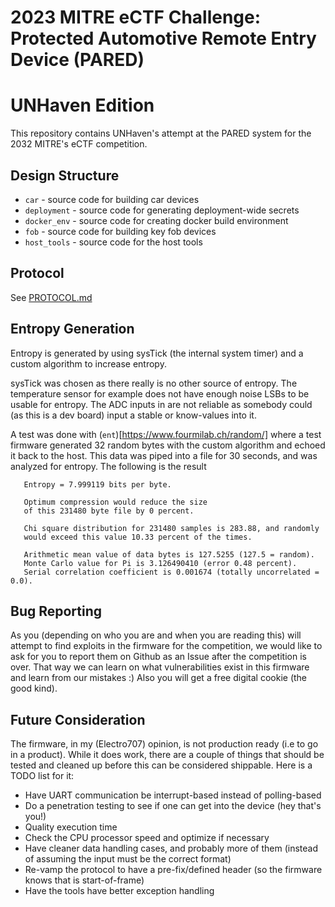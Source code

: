 # 2023 MITRE eCTF Challenge: Protected Automotive Remote Entry Device (PARED)
# UNHaven Edition

This repository contains UNHaven's attempt at the PARED system for the 2032 MITRE's eCTF competition.

## Design Structure
- `car` - source code for building car devices
- `deployment` - source code for generating deployment-wide secrets
- `docker_env` - source code for creating docker build environment
- `fob` - source code for building key fob devices
- `host_tools` - source code for the host tools

## Protocol
See [PROTOCOL.md](PROTOCOL.md)

## Entropy Generation
Entropy is generated by using sysTick (the internal system timer) and a custom algorithm to increase entropy. 

sysTick was chosen as there really is no other source of entropy. The temperature sensor for example does not have enough noise LSBs to be usable for entropy. The ADC inputs in are not reliable as somebody could (as this is a dev board) input a stable or know-values into it.

A test was done with (`ent`)[https://www.fourmilab.ch/random/] where a test firmware generated 32 random bytes with the custom algorithm and echoed it back to the host. This data was piped into a file for 30 seconds, and was analyzed for entropy. The following is the result

```
   Entropy = 7.999119 bits per byte.

   Optimum compression would reduce the size
   of this 231480 byte file by 0 percent.

   Chi square distribution for 231480 samples is 283.88, and randomly
   would exceed this value 10.33 percent of the times.

   Arithmetic mean value of data bytes is 127.5255 (127.5 = random).
   Monte Carlo value for Pi is 3.126490410 (error 0.48 percent).
   Serial correlation coefficient is 0.001674 (totally uncorrelated = 0.0).
```

## Bug Reporting
As you (depending on who you are and when you are reading this) will attempt to find exploits in the firmware for the competition, we would like to ask for you to report them on Github as an Issue after the competition is over. That way we can learn on what vulnerabilities exist in this firmware and learn from our mistakes :)
Also you will get a free digital cookie (the good kind).

## Future Consideration
The firmware, in my (Electro707) opinion, is not production ready (i.e to go in a product). While it does work, there are a couple of things that should be tested and cleaned up before this can be considered shippable. Here is a TODO list for it:
- Have UART communication be interrupt-based instead of polling-based
- Do a penetration testing to see if one can get into the device (hey that's you!)
- Quality execution time
- Check the CPU processor speed and optimize if necessary
- Have cleaner data handling cases, and probably more of them (instead of assuming the input must be the correct format)
- Re-vamp the protocol to have a pre-fix/defined header (so the firmware knows that is start-of-frame)
- Have the tools have better exception handling
